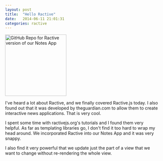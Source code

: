 ```yaml
---
layout: post
title:  "Hello Ractive"
date:   2014-06-11 21:01:31
categories: ractive
---
```


<img src="http://photos-c.ak.instagram.com/hphotos-ak-xpa1/10467910_1432471023690530_1185918722_n.jpg" width="200" height="200" alt="GitHub Repo for Ractive version of our Notes App">

<p>I've heard a lot about Ractive, and we finally covered Ractive.js today. I also found out that it was developed by theguardian.com to allow them to create interactive news applications. That is very cool.</p>

<p>I spent some time with ractivejs.org's tutorials and I found them very helpful. As far as templating libraries go, I don't find it too hard to wrap my head around. We incorporated Ractive into our Notes App and it was very snappy.</p>

<p>I also find it very powerful that we update just the part of a view that we want to change without re-rendering the whole view.</p>
